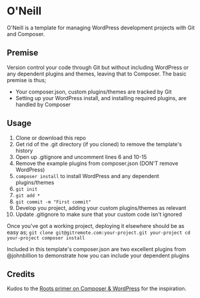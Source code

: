 # O'Neill

O'Neill is a template for managing WordPress development projects with Git and Composer.

## Premise

Version control your code through Git but without including WordPress or any dependent plugins and themes, leaving that to Composer. The basic premise is thus;
* Your composer.json, custom plugins/themes are tracked by Git
* Setting up your WordPress install, and installing required plugins, are handled by Composer

## Usage

1. Clone or download this repo
1. Get rid of the .git directory (if you cloned) to remove the template's history
1. Open up .gitignore and uncomment lines 6 and 10-15
1. Remove the example plugins from composer.json (DON'T remove WordPress)
1. `composer install` to install WordPress and any dependent plugins/themes
1. `git init`
1. `git add *`
1. `git commit -m "First commit"`
1. Develop you project, adding your custom plugins/themes as relevant
1. Update .gitignore to make sure that your custom code isn't ignored

Once you've got a working project, deploying it elsewhere should be as easy as;
`git clone git@gitremote.com:your-project.git your-project
cd your-project
composer install`

Included in this template's composer.json are two excellent plugins from @johnbillion to demonstrate how you can include your dependent plugins

## Credits

Kudos to the [Roots primer on Composer & WordPress](http://roots.io/using-composer-with-wordpress/) for the inspiration.